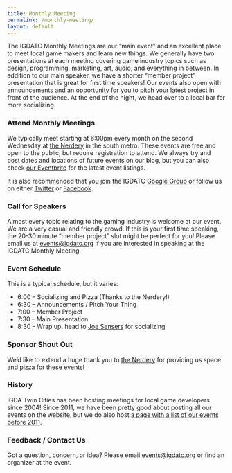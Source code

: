 ```yaml
---
title: Monthly Meeting
permalink: /monthly-meeting/
layout: default
---
```


The IGDATC Monthly Meetings are our “main event” and an excellent place to meet local game makers and learn new things. We generally have two presentations at each meeting covering game industry topics such as design, programming, marketing, art, audio, and everything in between. In addition to our main speaker, we have a shorter “member project” presentation that is great for first time speakers! Our events also open with announcements and an opportunity for you to pitch your latest project in front of the audience. At the end of the night, we head over to a local bar for more socializing.

### Attend Monthly Meetings

We typically meet starting at 6:00pm every month on the second Wednesday at <a onclick="javascript:pageTracker._trackPageview('/outgoing/www.google.com/maps/place/9555+James+Ave+S+%23245/@44.8310696,-93.3005977,17z/');" href="https://www.google.com/maps/place/9555+James+Ave+S+%23245/@44.8310696,-93.3005977,17z/">the Nerdery</a> in the south metro. These events are free and open to the public, but require registration to attend. We always try and post&nbsp;dates and locations of future events on our blog, but you can also check <a onclick="javascript:pageTracker._trackPageview('/outgoing/igdatc.eventbrite.com/');" href="https://igdatc.eventbrite.com/">our Eventbrite</a>&nbsp;for the latest&nbsp;event listings.

It is also recommended that you join the IGDATC <a onclick="javascript:pageTracker._trackPageview('/outgoing/groups.google.com/d/forum/igda-tc');" href="https://groups.google.com/d/forum/igda-tc">Google Group</a> or follow us on either <a onclick="javascript:pageTracker._trackPageview('/outgoing/www.twitter.com/igdatc');" href="http://www.twitter.com/igdatc">Twitter</a> or <a onclick="javascript:pageTracker._trackPageview('/outgoing/www.facebook.com/IGDATC');" href="http://www.facebook.com/IGDATC">Facebook</a>.

### Call for Speakers

Almost every topic relating to the gaming industry is welcome at our event. We are a very casual and friendly crowd. If this is your first time speaking, the 20-30 minute “member project” slot might be perfect for you! Please email us at <a onclick="javascript:pageTracker._trackPageview('/mailto/events@igdatc.org');" href="mailto:events@igdatc.org">events@igdatc.org</a> if you are interested in speaking at the IGDATC Monthly Meeting.

### Event Schedule

This is a typical schedule, but it varies:

<ul class='list-unstyled'>
	<li>6:00 – Socializing and Pizza (Thanks to the Nerdery!)</li>
	<li>6:30 – Announcements / Pitch Your Thing</li>
	<li>7:00 – Member Project</li>
	<li>7:30 – Main Presentation</li>
	<li>8:30 – Wrap up, head to <a onclick="javascript:pageTracker._trackPageview('/outgoing/www.google.com/maps/place/Joe+Senser');" href="https://www.google.com/maps/place/Joe+Senser's+Sports+Theater/@44.857124,-93.333023,17z/data=!3m1!4b1!4m2!3m1!1s0x87f624736e170833:0x56e363a90024273d">Joe Sensers</a> for socializing</li>
</ul>

### Sponsor Shout Out

We’d like to extend a huge thank you to <a onclick="javascript:pageTracker._trackPageview('/outgoing/nerdery.com/');" href="http://nerdery.com/">the Nerdery</a> for providing us space and pizza for these events!

### History

IGDA Twin Cities has been hosting meetings for local game developers since 2004! Since 2011, we have been pretty good about posting all our events on the website, but we do also host <a href="http://www.igdatc.org/history/">a page with a list of our events before 2011</a>.

### Feedback / Contact Us

Got a question, concern, or idea? Please email <a onclick="javascript:pageTracker._trackPageview('/mailto/events@igdatc.org');" href="mailto:events@igdatc.org">events@igdatc.org</a> or find an organizer at the event.
